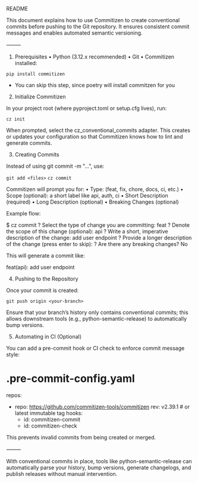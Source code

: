 README

This document explains how to use Commitizen to create conventional commits before pushing to the Git repository. It ensures consistent commit messages and enables automated semantic versioning.

⸻

1. Prerequisites
	•	Python (3.12.x recommended)
	•	Git
	•	Commitizen installed:

`pip install commitizen`

* You can skip this step, since poetry will install commitzen for you


2. Initialize Commitizen

In your project root (where pyproject.toml or setup.cfg lives), run:

`cz init`

When prompted, select the cz_conventional_commits adapter. This creates or updates your configuration so that Commitizen knows how to lint and generate commits.

3. Creating Commits

Instead of using git commit -m "...", use:

`git add <files>`
`cz commit`

Commitizen will prompt you for:
	•	Type: (feat, fix, chore, docs, ci, etc.)
	•	Scope (optional): a short label like api, auth, ci
	•	Short Description (required)
	•	Long Description (optional)
	•	Breaking Changes (optional)

Example flow:

$ cz commit
? Select the type of change you are committing: feat
? Denote the scope of this change (optional): api
? Write a short, imperative description of the change: add user endpoint
? Provide a longer description of the change (press enter to skip):
? Are there any breaking changes? No

This will generate a commit like:

feat(api): add user endpoint

4. Pushing to the Repository

Once your commit is created:

`git push origin <your-branch>`

Ensure that your branch’s history only contains conventional commits; this allows downstream tools (e.g., python-semantic-release) to automatically bump versions.

5. Automating in CI (Optional)

You can add a pre-commit hook or CI check to enforce commit message style:

# .pre-commit-config.yaml
repos:
  - repo: https://github.com/commitizen-tools/commitizen
    rev: v2.39.1  # or latest immutable tag
    hooks:
      - id: commitizen-commit
      - id: commitizen-check

This prevents invalid commits from being created or merged.

⸻

With conventional commits in place, tools like python-semantic-release can automatically parse your history, bump versions, generate changelogs, and publish releases without manual intervention.
